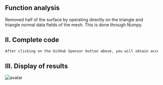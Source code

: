 ##  Function analysis 

 Removed half of the surface by operating directly on the triangle and triangle normal data fields of the mesh. This is done through Numpy. 

##  II. Complete code 

  ```python  
After clicking on the GitHub Sponsor button above, you will obtain access permissions to my private code repository ( https://github.com/slowlon/my_code_bar ) to view this blog code. By searching the code number of this blog, you can find the code you need, code number is: 2024020309574412817
  ```  
##  III. Display of results 

 ![avatar]( 20201201083342295.png) 

